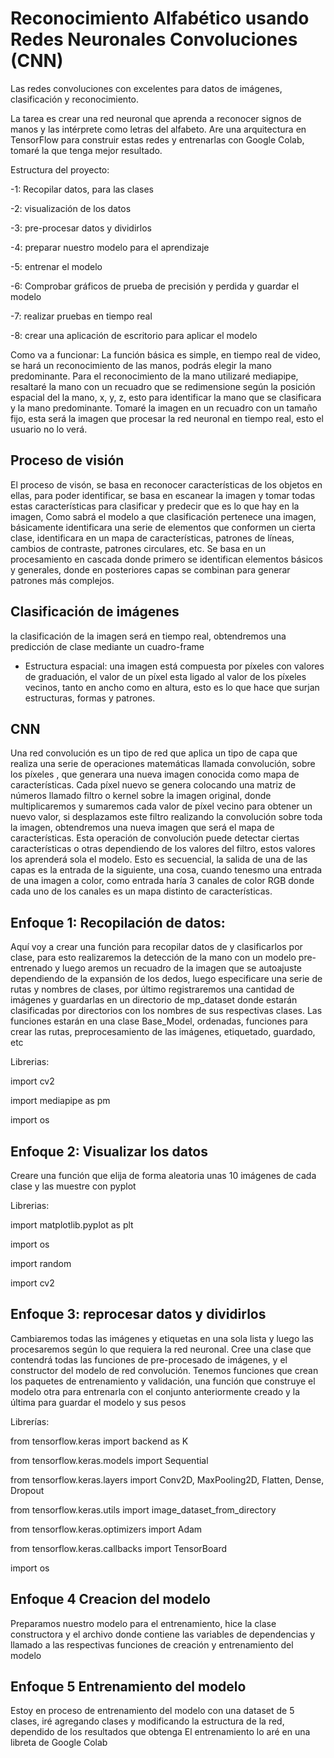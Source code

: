 # Reconocimiento Alfabético usando Redes Neuronales Convoluciones (CNN)

Las redes convoluciones con excelentes para datos de imágenes, clasificación y reconocimiento.

La tarea es crear una red neuronal que aprenda a reconocer signos de manos y las intérprete como letras del alfabeto.
Are una arquitectura en TensorFlow para construir estas redes y entrenarlas con Google Colab,
tomaré la que tenga mejor resultado.

Estructura del proyecto:

-1: Recopilar datos, para las clases

-2: visualización de los datos

-3: pre-procesar datos y dividirlos

-4: preparar nuestro modelo para el aprendizaje

-5: entrenar el modelo

-6: Comprobar gráficos de prueba de precisión y perdida y guardar el modelo

-7: realizar pruebas en tiempo real

-8: crear una aplicación de escritorio para aplicar el modelo

Como va a funcionar:
La función básica es simple, en tiempo real de video, se hará un reconocimiento de las manos, podrás elegir la mano predominante.
Para el reconocimiento de la mano utilizaré mediapipe, resaltaré la mano con un recuadro que se redimensione según la posición espacial del la mano, x, y, z, esto para identificar la mano que se clasificara y la mano predominante.
Tomaré la imagen en un recuadro con un tamaño fijo, esta será la imagen que procesar la red neuronal en tiempo real, esto el usuario no lo verá.

## Proceso de visión
El proceso de visón, se basa en reconocer características de los objetos en ellas, para poder identificar, se basa en escanear la imagen y tomar todas estas características para clasificar y predecir que es lo que hay en la imagen,
Como sabrá el modelo a que clasificación pertenece una imagen, básicamente identificara una serie de elementos que conformen un cierta clase, identificara en un mapa de características, patrones de líneas, cambios de contraste, patrones circulares, etc.
Se basa en un procesamiento en cascada donde primero se identifican elementos básicos y generales, donde en posteriores capas se combinan para generar patrones más complejos.

## Clasificación de imágenes
la clasificación de la imagen será en tiempo real, obtendremos una predicción de clase mediante un cuadro-frame
* Estructura espacial:
    una imagen está compuesta por píxeles con valores de graduación, el valor de un píxel esta ligado al valor de los píxeles vecinos, tanto en ancho como en altura,
    esto es lo que hace que surjan estructuras, formas y patrones.

## CNN
Una red convolución es un tipo de red que aplica un tipo de capa que realiza una serie de operaciones matemáticas llamada convolución, sobre los píxeles , que generara una nueva imagen conocida como mapa de características.
Cada píxel nuevo se genera colocando una matriz de números llamado filtro o kernel sobre la imagen original, donde multiplicaremos y sumaremos cada valor de píxel vecino para obtener un nuevo valor,
si desplazamos este filtro realizando la convolución sobre toda la imagen, obtendremos una nueva imagen que será el mapa de características.
Esta operación de convolución puede detectar ciertas características o otras dependiendo de los valores del filtro, estos valores los aprenderá sola el modelo.
Esto es secuencial, la salida de una de las capas es la entrada de la siguiente, una cosa, cuando tenesmo una entrada de una imagen a color, como entrada haría 3 canales de color RGB donde cada uno de los canales es un mapa distinto de características.

## Enfoque 1: Recopilación de datos:
Aquí voy a crear una función para recopilar datos de y clasificarlos por clase,
para esto realizaremos la detección de la mano con un modelo pre-entrenado y luego aremos un recuadro de la imagen que se autoajuste dependiendo de la expansión de los dedos,
luego especificare una serie de rutas y nombres de clases, 
por último registraremos una cantidad de imágenes y guardarlas en un directorio de mp_dataset donde estarán clasificadas por directorios con los nombres de sus respectivas clases.
Las funciones estarán en una clase Base_Model, ordenadas, funciones para crear las rutas, preprocesamiento de las imágenes, etiquetado, guardado, etc

Librerias:

import cv2

import mediapipe as pm

import os

## Enfoque 2: Visualizar los datos
Creare una función que elija de forma aleatoria unas 10 imágenes de cada clase y las muestre con pyplot

Librerias:

import matplotlib.pyplot as plt

import os

import random

import cv2

## Enfoque 3: reprocesar datos y dividirlos
Cambiaremos todas las imágenes y etiquetas en una sola lista y luego las procesaremos según lo que requiera la red neuronal.
Cree una clase que contendrá todas las funciones de pre-procesado de imágenes, y el constructor del modelo de red convolución.
Tenemos funciones que crean los paquetes de entrenamiento y validación, una función que construye el modelo otra para entrenarla con el conjunto anteriormente creado y la última para guardar el modelo y sus pesos

Librerías:

from tensorflow.keras import backend as K

from tensorflow.keras.models import Sequential

from tensorflow.keras.layers import Conv2D, MaxPooling2D, Flatten, Dense, Dropout

from tensorflow.keras.utils import image_dataset_from_directory

from tensorflow.keras.optimizers import Adam

from tensorflow.keras.callbacks import TensorBoard

import os

## Enfoque 4 Creacion del modelo
Preparamos nuestro modelo para el entrenamiento, hice la clase constructora y el archivo donde contiene las variables de dependencias y llamado a las respectivas funciones de creación y entrenamiento del modelo

## Enfoque 5 Entrenamiento del modelo
Estoy en proceso de entrenamiento del modelo con una dataset de 5 clases, iré agregando clases y modificando la estructura de la red, dependido de los resultados que obtenga
El entrenamiento lo aré en una libreta de Google Colab